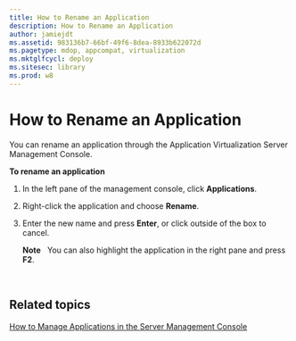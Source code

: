 ```yaml
---
title: How to Rename an Application
description: How to Rename an Application
author: jamiejdt
ms.assetid: 983136b7-66bf-49f6-8dea-8933b622072d
ms.pagetype: mdop, appcompat, virtualization
ms.mktglfcycl: deploy
ms.sitesec: library
ms.prod: w8
---
```



# How to Rename an Application


You can rename an application through the Application Virtualization Server Management Console.

**To rename an application**

1.  In the left pane of the management console, click **Applications**.

2.  Right-click the application and choose **Rename**.

3.  Enter the new name and press **Enter**, or click outside of the box to cancel.

    **Note**  
    You can also highlight the application in the right pane and press **F2**.

     

## Related topics


[How to Manage Applications in the Server Management Console](how-to-manage-applications-in-the-server-management-console.md)

 

 





